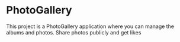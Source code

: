 # PhotoGallery
This project is a PhotoGallery application where you can manage the albums and photos. Share photos publicly and get likes
